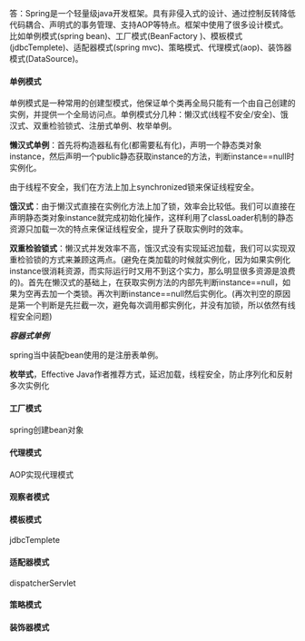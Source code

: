 答：Spring是一个轻量级java开发框架。具有非侵入式的设计、通过控制反转降低代码耦合、声明式的事务管理、支持AOP等特点。框架中使用了很多设计模式。比如单例模式(spring bean)、工厂模式(BeanFactory )、模板模式(jdbcTemplete)、适配器模式(spring mvc)、策略模式、代理模式(aop)、装饰器模式(DataSource)。

#### 单例模式

单例模式是一种常用的创建型模式，他保证单个类再全局只能有一个由自己创建的实例，并提供一个全局访问点。单例模式分几种：懒汉式(线程不安全/安全)、饿汉式、双重检验锁式、注册式单例、枚举单例。

**懒汉式单例**：首先将构造器私有化(都需要私有化)，声明一个静态类对象instance，然后声明一个public静态获取instance的方法，判断instance==null时实例化。

由于线程不安全，我们在方法上加上synchronized锁来保证线程安全。

**饿汉式**：由于懒汉式直接在实例化方法上加了锁，效率会比较低。我们可以直接在声明静态类对象instance就完成初始化操作，这样利用了classLoader机制的静态资源只加载一次的特点来保证线程安全，提升了获取实例时的效率。

**双重检验锁式**：懒汉式并发效率不高，饿汉式没有实现延迟加载，我们可以实现双重检验锁的方式来兼顾这两点。(避免在类加载的时候就实例化，因为如果实例化instance很消耗资源，而实际运行时又用不到这个实力，那么明显很多资源是浪费的)。首先在懒汉式的基础上，在获取实例方法的内部先判断instance==null，如果为空再去加一个类锁。再次判断instance==null然后实例化。(再次判空的原因是第一个判断是先拦截一次，避免每次调用都实例化，并没有加锁，所以依然有线程安全问题)

***容器式单例***

spring当中装配bean使用的是注册表单例。

**枚举式**，Effective Java作者推荐方式，延迟加载，线程安全，防止序列化和反射多次实例化

#### 工厂模式

spring创建bean对象

#### 代理模式

AOP实现代理模式

#### 观察者模式

#### 模板模式

jdbcTemplete

#### 适配器模式

dispatcherServlet

#### 策略模式

#### 装饰器模式